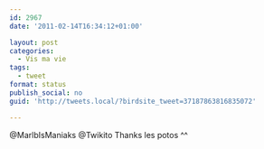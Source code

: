 ```yaml
---
id: 2967
date: '2011-02-14T16:34:12+01:00'

layout: post
categories:
  - Vis ma vie
tags:
  - tweet
format: status
publish_social: no
guid: 'http://tweets.local/?birdsite_tweet=37187863816835072'

---
```


@MarlbIsManiaks @Twikito Thanks les potos ^^